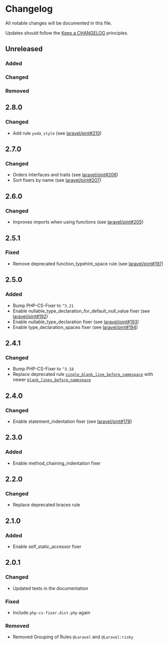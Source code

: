 # Changelog

All notable changes will be documented in this file.

Updates should follow the [Keep a CHANGELOG](http://keepachangelog.com/) principles.

## Unreleased

### Added
### Changed 
### Removed 

## 2.8.0
### Changed

- Add rule `yoda_style` (see [laravel/pint#210](https://github.com/laravel/pint/pull/210))

## 2.7.0
### Changed

- Orders interfaces and traits (see [laravel/pint#206](https://github.com/laravel/pint/pull/206))
- Sort fixers by name (see [laravel/pint#207](https://github.com/laravel/pint/pull/207))

## 2.6.0
### Changed

- Improves imports when using functions (see [laravel/pint#205](https://github.com/laravel/pint/pull/205))

## 2.5.1

### Fixed

- Remove deprecated function_typehint_space rule (see [laravel/pint#197](https://github.com/laravel/pint/pull/197))

## 2.5.0

### Added

- Bump PHP-CS-Fixer to `^3.21`
- Enable nullable_type_declaration_for_default_null_value fixer (see [laravel/pint#192](https://github.com/laravel/pint/pull/192))
- Enable nullable_type_declaration fixer (see [laravel/pint#193](https://github.com/laravel/pint/pull/193))
- Enable type_declaration_spaces fixer (see [laravel/pint#194](https://github.com/laravel/pint/pull/194))


## 2.4.1

### Changed

- Bump PHP-CS-Fixer to `^3.18`
- Replace deprecated rule [`single_blank_line_before_namespace`](https://cs.symfony.com/doc/rules/namespace_notation/single_blank_line_before_namespace.html) with newer [`blank_lines_before_namespace`](https://cs.symfony.com/doc/rules/namespace_notation/blank_lines_before_namespace.html)

## 2.4.0

### Changed

- Enable statement_indentation fixer (see [laravel/pint#178](https://github.com/laravel/pint/pull/178))

## 2.3.0

### Added

- Enable method_chaining_indentation fixer

## 2.2.0

### Changed

- Replace deprecated braces rule

## 2.1.0

### Added

- Enable self_static_accessor fixer

## 2.0.1

### Changed

- Updated texts in the documentation

### Fixed

- Include `php-cs-fixer.dist.php` again

### Removed

- Removed Grouping of Rules `@Laravel` and `@Laravel:risky`
